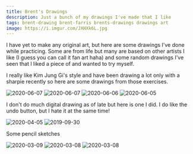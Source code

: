 ```yaml
---
title: Brent's Drawings
description: Just a bunch of my drawings I've made that I like
tags: brent-drawing brent-farris brents-drawings drawings art
image: https://i.imgur.com/JXHXk6L.jpg
---
```


I have yet to make any original art, but here are some drawings I've done while practicing. Some are from life but many are based on other artists I like (I guess you can call it fan art haha) and some random drawings I've seen that I liked a piece of and wanted to try myself.

I really like Kim Jung Gi's style and have been drawing a lot only with a sharpie recently so here are some drawings from those exercises.

![2020-06-07](https://i.imgur.com/JXHXk6L.jpg)
![2020-06-07](https://i.imgur.com/9xoRo3a.jpg)
![2020-06-06](https://i.imgur.com/qCoH4xY.jpg)
![2020-06-05](https://i.imgur.com/7jG8Kth.jpg)

I don't do much digital drawing as of late but here is one I did. I do like the undo button, but I hate it at the same time!

![2020-04-05](https://i.imgur.com/ownJLO6.jpg)
![2019-09-30](https://i.imgur.com/V2aqJ5s.jpg)

Some pencil sketches

![2020-03-09](https://i.imgur.com/pD50Sv9.jpg)
![2020-03-08](https://i.imgur.com/P4WV1Xp.jpg)
![2020-03-08](https://i.imgur.com/Aj2IMDz.jpg)
